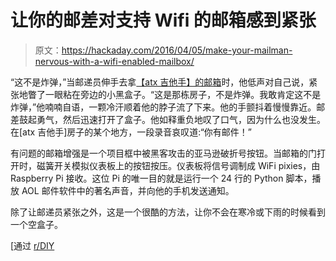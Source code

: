 # 让你的邮差对支持 Wifi 的邮箱感到紧张

> 原文：<https://hackaday.com/2016/04/05/make-your-mailman-nervous-with-a-wifi-enabled-mailbox/>

“这不是炸弹，”当邮递员伸手去拿[【atx 吉他手】的邮箱](http://imgur.com/a/Xz9Iu)时，他低声对自己说，紧张地瞥了一眼粘在旁边的小黑盒子。“这是那栋房子，不是炸弹。我敢肯定这不是炸弹，”他喃喃自语，一颗冷汗顺着他的脖子流了下来。他的手颤抖着慢慢靠近。邮差鼓起勇气，然后迅速打开了盒子。他如释重负地叹了口气，因为什么也没发生。在[atx 吉他手]房子的某个地方，一段录音哀叹道:“你有邮件！”

有问题的邮箱增强是一个项目框中被黑客攻击的亚马逊破折号按钮。当邮箱的门打开时，磁簧开关模拟仪表板上的按钮按压。仪表板将信号调制成 WiFi pixies，由 Raspberry Pi 接收。这位 Pi 的唯一目的就是运行一个 24 行的 Python 脚本，播放 AOL 邮件软件中的著名声音，并向他的手机发送通知。

除了让邮递员紧张之外，这是一个很酷的方法，让你不会在寒冷或下雨的时候看到一个空盒子。

[通过 [r/DIY](https://www.reddit.com/r/DIY/comments/3oxr3i/wifi_mailbox_sensor/)